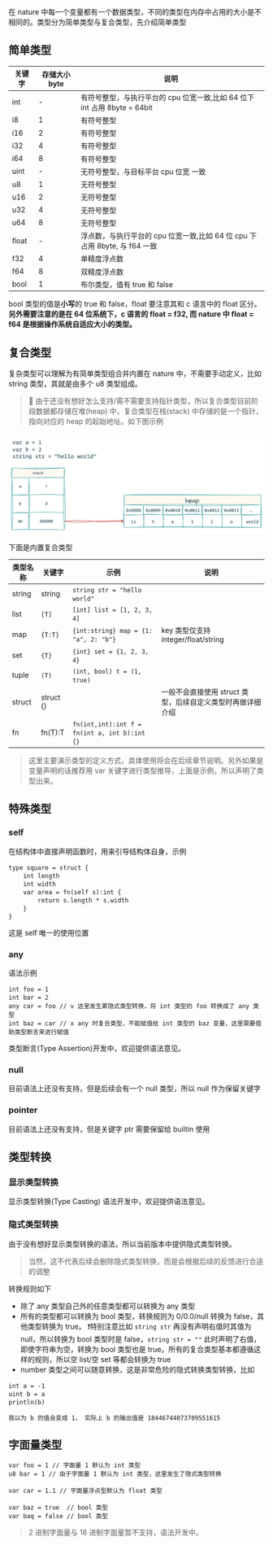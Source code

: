 在 nature 中每一个变量都有一个数据类型，不同的类型在内存中占用的大小是不相同的。类型分为简单类型与复合类型，先介绍简单类型

## 简单类型

| 关键字 | 存储大小byte | 说明                                                                       |
| ------ | ------------ | -------------------------------------------------------------------------- |
| int    | -            | 有符号整型，与执行平台的 cpu 位宽一致,比如 64 位下 int 占用 8byte = 64bit  |
| i8     | 1            | 有符号整型                                                                 |
| i16    | 2            | 有符号整型                                                                 |
| i32    | 4            | 有符号整型                                                                 |
| i64    | 8            | 有符号整型                                                                 |
| uint   | -            | 无符号整型，与目标平台 cpu 位宽 一致                                       |
| u8     | 1            | 无符号整型                                                                 |
| u16    | 2            | 无符号整型                                                                 |
| u32    | 4            | 无符号整型                                                                 |
| u64    | 8            | 无符号整型                                                                 |
| float  | -            | 浮点数，与执行平台的 cpu 位宽一致,比如 64 位 cpu 下占用 8byte, 与 f64 一致 |
| f32    | 4            | 单精度浮点数                                                               |
| f64    | 8            | 双精度浮点数                                                               |
| bool   | 1            | 布尔类型，值有 true 和 false                                                                           |

bool 类型的值是**小写**的 true 和 false，float 要注意其和 c 语言中的 float 区分。
**另外需要注意的是在 64 位系统下，c 语言的 float = f32, 而 nature 中 float = f64 是根据操作系统自适应大小的类型。**


## 复合类型
复杂类型可以理解为有简单类型组合并内置在 nature 中，不需要手动定义，比如 string 类型，其就是由多个 u8 类型组成。
>  🤔️ 由于还没有想好怎么支持/需不需要支持指针类型，所以复合类型目前阶段数据都存储在堆(heap) 中，复合类型在栈(stack) 中存储的是一个指针，指向对应的 heap 的起始地址。如下图示例

![string 类型内存结构](https://raw.githubusercontent.com/weiwenhao/pictures/main/blogs20230505183805.png)

下面是内置复合类型

| 类型名称 | 关键字    | 示例                                          | 说明                                                       |
| -------- | --------- | --------------------------------------------- | ---------------------------------------------------------- |
| string   | string    | `string str = "hello world"`                  |                                                            |
| list     | `[T]`     | `[int] list = [1, 2, 3, 4]`                   |                                                            |
| map      | `{T:T}`   | `{int:string} map = {1: "a", 2: "b"}`         | key 类型仅支持 integer/float/string                        |
| set      | `{T}`     | `{int} set = {1, 2, 3, 4}`                    |                                                            |
| tuple    | `(T)`     | `(int, bool) t = (1, true)`                   |                                                            |
| struct   | struct {} |                                               | 一般不会直接使用 struct 类型，后续自定义类型时再做详细介绍    |
| fn       | fn(T):T   | `fn(int,int):int f = fn(int a, int b):int {}` |                                                            | 


> 这里主要演示类型的定义方式，具体使用将会在后续章节说明。另外如果是变量声明的话推荐用 var 关键字进行类型推导，上面是示例，所以声明了类型出来。


## 特殊类型

### self

在结构体中直接声明函数时，用来引导结构体自身，示例
```nature
type square = struct {
    int length
    int width
    var area = fn(self s):int {
        return s.length * s.width
    }
}
```

这是 self 唯一的使用位置

### any

语法示例
```nature
int foo = 1
int bar = 2
any car = foo // v 这里发生累隐式类型转换，将 int 类型的 foo 转换成了 any 类型
int baz = car // x any 时复合类型，不能赋值给 int 类型的 baz 变量，这里需要借助类型断言来进行赋值
```

类型断言(Type Assertion)开发中，欢迎提供语法意见。


### null

目前语法上还没有支持，但是后续会有一个 null 类型，所以 null 作为保留关键字

### pointer

目前语法上还没有支持，但是关键字 ptr 需要保留给 builtin 使用


## 类型转换

### 显示类型转换

显示类型转换(Type Casting) 语法开发中，欢迎提供语法意见。

### 隐式类型转换

由于没有想好显示类型转换的语法，所以当前版本中提供隐式类型转换。

> 当然，这不代表后续会删除隐式类型转换，而是会根据后续的反馈进行合适的调整

转换规则如下
- 除了 any 类型自己外的任意类型都可以转换为  any 类型
- 所有的类型都可以转换为 bool 类型，转换规则为 0/0.0/null 转换为 false，其他类型转换为 true。 ❗️特别注意比如 `string str` 再没有声明右值时其值为 null，所以转换为 bool 类型时是 false，`string str = ""` 此时声明了右值，即使字符串为空，转换为 bool 类型也是 true。所有的复合类型基本都遵循这样的规则，所以空 list/空 set 等都会转换为 true
- number 类型之间可以随意转换，这是非常危险的隐式转换类型转换，比如
```nature
int a = -1
uint b = a 
println(b)
```
	我以为 b 的值会变成 1， 实际上 b 的输出值是 18446744073709551615


## 字面量类型

```
var foo = 1 // 字面量 1 默认为 int 类型
u8 bar = 1 // 由于字面量 1 默认为 int 类型，这里发生了隐式类型转换

var car = 1.1 // 字面量浮点型默认为 float 类型

var baz = true  // bool 类型
var baq = false // bool 类型
```

>  2 进制字面量与 16 进制字面量暂不支持，语法开发中。